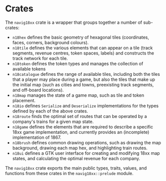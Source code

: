 # Crates

The ``navig18xx`` crate is a wrapper that groups together a number of sub-crates:

- ``n18hex`` defines the basic geometry of hexagonal tiles (coordinates, faces, corners, background colours).
- ``n18tile`` defines the various elements that can appear on a tile (track segments, revenue centres, token spaces, labels) and constructs the track network for each tile.
- ``n18token`` defines the token types and manages the collection of available tokens
- ``n18catalogue`` defines the range of available tiles, including both the tiles that a player may place during a game, but also the tiles that make up the initial map (such as cities and towns, preexisting track segments, and off-board locations).
- ``n18map`` manages the state of a game map, such as tile and token placement.
- ``n18io`` defines ``Serialize`` and ``Deserialize`` implementations for the types defined by each of the above crates.
- ``n18route`` finds the optimal set of routes that can be operated by a company's trains for a given map state.
- ``n18game`` defines the elements that are required to describe a specific 18xx game implementation, and currently provides an (incomplete) implementation of 1867.
- ``n18brush`` defines common drawing operations, such as drawing the map background, drawing each map hex, and highlighting train routes.
- ``n18ui`` defines a GTK user interface for creating and modifying 18xx map states, and calculating the optimal revenue for each company.

The ``navig18xx`` crate exports the main public types, traits, values, and functions from these crates in the ``navig18xx::prelude`` module.
